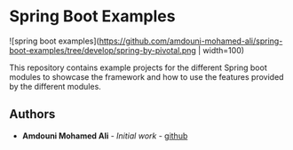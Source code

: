 # Spring Boot Examples

![spring boot examples](https://github.com/amdouni-mohamed-ali/spring-boot-examples/tree/develop/spring-by-pivotal.png | width=100)

This repository contains example projects for the different Spring boot modules to showcase the framework
and how to use the features provided by the different modules.

## Authors

* **Amdouni Mohamed Ali** - *Initial work* - [github](https://github.com/amdouni-mohamed-ali)

